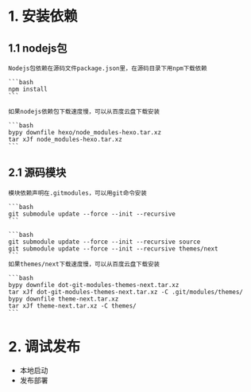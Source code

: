 # 1. 安装依赖 #

## 1.1 nodejs包 ##

	Nodejs包依赖在源码文件package.json里，在源码目录下用npm下载依赖

	```bash
	npm install
	```
	
	如果nodejs依赖包下载速度慢，可以从百度云盘下载安装
	
	```bash
	bypy downfile hexo/node_modules-hexo.tar.xz
	tar xJf node_modules-hexo.tar.xz
	```

## 2.1 源码模块 ##

	模块依赖声明在.gitmodules，可以用git命令安装
	
	```bash
	git submodule update --force --init --recursive
	```
	
	```bash
	git submodule update --force --init --recursive source
	git submodule update --force --init --recursive themes/next
	```
	如果themes/next下载速度慢，可以从百度云盘下载安装
	
	```bash
	bypy downfile dot-git-modules-themes-next.tar.xz
	tar xJf dot-git-modules-themes-next.tar.xz -C .git/modules/themes/
	bypy downfile theme-next.tar.xz
	tar xJf theme-next.tar.xz -C themes/
	```
	
# 2. 调试发布 #

- 本地启动
- 发布部署
